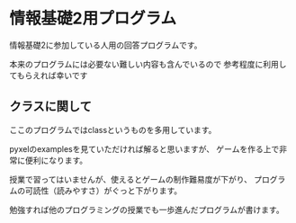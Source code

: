 # 情報基礎2用プログラム
情報基礎2に参加している人用の回答プログラムです。

本来のプログラムには必要ない難しい内容も含んでいるので
参考程度に利用してもらえれば幸いです

## クラスに関して
ここのプログラムではclassというものを多用しています。

pyxelのexamplesを見ていただければ解ると思いますが、
ゲームを作る上で非常に便利になります。

授業で習ってはいませんが、使えるとゲームの制作難易度が下がり、
プログラムの可読性（読みやすさ）がぐっと下がります。

勉強すれば他のプログラミングの授業でも一歩進んだプログラムが書けます。